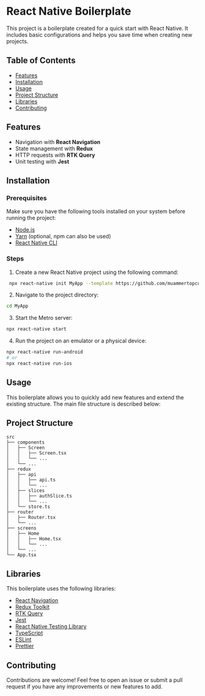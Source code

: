 # React Native Boilerplate

This project is a boilerplate created for a quick start with React Native. It includes basic configurations and helps you save time when creating new projects.

## Table of Contents

- [Features](#features)
- [Installation](#installation)
- [Usage](#usage)
- [Project Structure](#project-structure)
- [Libraries](#libraries)
- [Contributing](#contributing)

## Features

- Navigation with **React Navigation**
- State management with **Redux**
- HTTP requests with **RTK Query**
- Unit testing with **Jest**

## Installation

### Prerequisites

Make sure you have the following tools installed on your system before running the project:

- [Node.js](https://nodejs.org/)
- [Yarn](https://classic.yarnpkg.com/en/docs/install) (optional, npm can also be used)
- [React Native CLI](https://reactnative.dev/docs/environment-setup)

### Steps

1. Create a new React Native project using the following command:

```sh
 npx react-native init MyApp --template https://github.com/muammertopcu/react-native-boilerplate
 ```

2. Navigate to the project directory:

```sh
cd MyApp
```

3. Start the Metro server:

```sh
npx react-native start
```

4. Run the project on an emulator or a physical device:

```sh
npx react-native run-android
# or
npx react-native run-ios
```

## Usage

This boilerplate allows you to quickly add new features and extend the existing structure. The main file structure is described below:

## Project Structure

```
src
├── components
│   ├── Screen
│   │   ├── Screen.tsx
│   │   └── ...
│   └── ...
├── redux
│   ├── api
│   │   ├── api.ts
│   │   └── ...
│   ├── slices
│   │   ├── authSlice.ts
│   │   └── ...
│   └── store.ts
├── router
│   ├── Router.tsx
│   └── ...
├── screens
│   ├── Home
│   │   ├── Home.tsx
│   │   └── ...
│   └── ...
└── App.tsx
```

## Libraries

This boilerplate uses the following libraries:

- [React Navigation](https://reactnavigation.org/)
- [Redux Toolkit](https://redux-toolkit.js.org/)
- [RTK Query](https://redux-toolkit.js.org/rtk-query/overview)
- [Jest](https://jestjs.io/)
- [React Native Testing Library](https://callstack.github.io/react-native-testing-library/)
- [TypeScript](https://www.typescriptlang.org/)
- [ESLint](https://eslint.org/)
- [Prettier](https://prettier.io/)

## Contributing

Contributions are welcome! Feel free to open an issue or submit a pull request if you have any improvements or new features to add.
